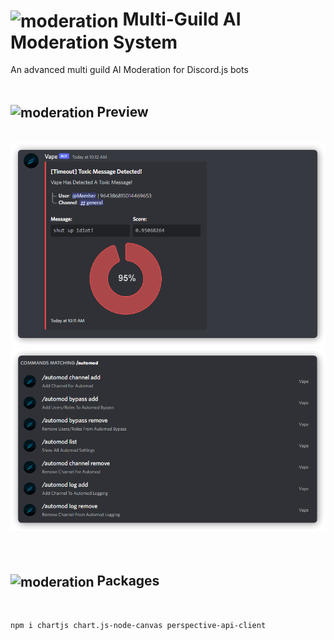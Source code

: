 # **<img src="https://cdn.discordapp.com/emojis/859424400968646676.png?size=1024&quality=high" width="32" align="center" alt="moderation" title="Moderation"/> Multi-Guild AI Moderation System**

An advanced multi guild AI Moderation for Discord.js bots
<br/>
<br/>

## **<img src="https://cdn.discordapp.com/emojis/861124851828523038.png?size=128&quality=high" width="30" align="center" alt="moderation" title="Moderation"/> Preview**

<br/>
<div display="flex">
    <img src="src/preview.png" alt="preview" />
    <img src="src/cmds.png" alt="cmds"/>
</div>
<br/>
<br/>

## **<img src="https://cdn.discordapp.com/emojis/869507189298040833.png?size=128&quality=high" width="30" align="center" alt="moderation" title="Moderation"/> Packages**
<br/>

```bash
npm i chartjs chart.js-node-canvas perspective-api-client
```
